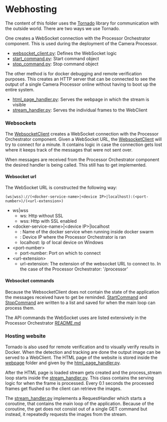 # Webhosting

The content of this folder uses the [Tornado](https://www.tornadoweb.org/en/stable/) library for communication with the outside world.
There are two ways we use Tornado.

One creates a WebSocket connection with the Processor Orchestrator component.
This is used during the deployment of the Camera Processor.
- [websocket_client.py](../websocket/websocket_client.py): Defines the WebSocket logic
- [start_command.py](start_command.py): Start command object
- [stop_command.py](stop_command.py): Stop command object

The other method is for docker debugging and remote verification purposes.
This creates an HTTP server that can be connected to see the output of a single Camera Processor online without having to boot up the entire system.
- [html_page_handler.py](html_page_handler.py): Serves the webpage in which the stream is visible
- [stream_handler.py](stream_handler.py): Serves the individual frames to the WebClient

### Websockets
The [WebsocketClient](../websocket/websocket_client.py) creates a WebSocket connection with the Processor Orchestrator component.
Given a WebSocket URL, the [WebsocketClient](../websocket/websocket_client.py) will try to connect for a minute.
It contains logic in case the connection gets lost where it keeps track of the messages that were not sent over.

When messages are received from the Processor Orchestrator component the desired handler is being called. This still has to get implemented.

#### Websocket url
The WebSocket URL is constructed the following way:

`(ws|wss)://(<docker-service-name>|<device IP>|localhost):(<port-number>)/(<url-extension>)`

- ws|wss
  * ws: Http without SSL
  * wss: Http with SSL enabled
- \<docker-service-name\>|\<device IP\>|localhost
  * <docker-service-name>: Name of the docker service when running inside docker swarm
  * <device IP>: Device IP where the Processor Orchestrator is ran
  * localhost: Ip of local device on Windows
- \<port-number\>
  * port-number: Port on which to connect
- \<url-extension\>
  * url-extension: The extension of the websocket URL to connect to. In the case of the Processor Orchestrator: '/processor'

#### Websocket commands
Because the WebsocketClient does not contain the state of the application the messages received have to get be reminded.
[StartCommand](start_command.py) and [StopCommand](stop_command.py) are written to a list and saved for when the main loop can process them.

The API commands the WebSocket uses are listed extensively in the Processor Orchestrator [README.md](../../../ProcessorOrchestrator/README.md)

### Hosting website

Tornado is also used for remote verification and to visually verify results in Docker. When the detection and tracking are done
the output image can be served to a WebClient. The HTML page of the website is stored inside the [webpage](../../webpage) folder
and given by the [html_page_handler.py](html_page_handler.py).

After the HTML page is loaded stream gets created and the process_stream loop starts inside the [stream_handler.py](stream_handler.py).
This class contains the serving logic for when the frame is processed. Every 0.1 seconds the processed frames get flushed so the client can retrieve the images. 

The [stream_handler.py](stream_handler.py) implements a RequestHandler which starts a coroutine, that contains the main loop of the application.
Because of the coroutine, the get does not consist out of a single GET command but instead, it repeatedly requests the images from the stream.
